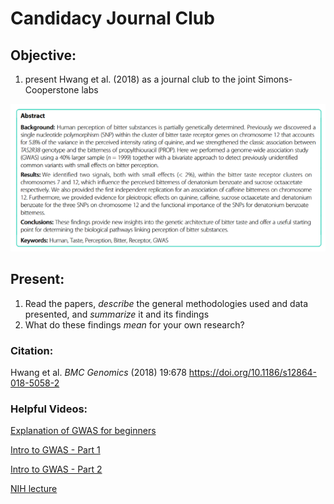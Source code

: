 # Candidacy Journal Club

## Objective:

1.  present Hwang et al. (2018) as a journal club to the joint Simons-Cooperstone labs

![screenshot](Hwang18Abstract.png)

## Present:

1.  Read the papers, *describe* the general methodologies used and data presented, and *summarize* it and its findings
2.  What do these findings *mean* for your own research?

### Citation:

Hwang et al. *BMC Genomics* (2018) 19:678 <https://doi.org/10.1186/s12864-018-5058-2>

### Helpful Videos:

[Explanation of GWAS for beginners](https://www.youtube.com/watch?v=sOP8WacfBM8)

[Intro to GWAS - Part 1](https://www.youtube.com/watch?v=Hjv_otXAkh0)

[Intro to GWAS - Part 2](https://www.youtube.com/watch?v=g1fQCC92WO0)

[NIH lecture](https://youtu.be/HHvdupHgeFg?si=zvgAl1gHi0-YxVmt)
